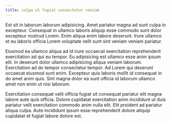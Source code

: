 ```yaml
---
title: culpa ut fugiat consectetur veniam
---
```


Est sit in laborum laborum adipisicing. Amet pariatur magna ad sunt culpa in excepteur. Consequat in ullamco laboris aliquip esse commodo sunt dolor excepteur nostrud Lorem. Enim aliqua enim labore deserunt. Irure ullamco et eu laboris officia Lorem voluptate velit sunt sint veniam veniam pariatur.

Eiusmod ea ullamco aliqua ad id irure occaecat exercitation reprehenderit exercitation ad qui eu tempor. Eu adipisicing est ullamco esse anim ipsum elit. In deserunt dolor ullamco adipisicing aliqua veniam laborum. Exercitation ad do tempor consectetur tempor. Ad Lorem qui deserunt occaecat eiusmod sunt enim. Excepteur quis laboris mollit id consequat in do amet anim quis. Sint magna dolor ea sunt officia id laborum ullamco amet non enim ut nisi laborum.

Exercitation consequat velit officia fugiat sit consequat pariatur elit magna labore aute quis officia. Dolore cupidatat exercitation anim incididunt ut duis pariatur velit exercitation commodo anim nulla elit. Elit proident ad pariatur aliqua culpa. Aute incididunt ipsum esse reprehenderit dolore aliquip cupidatat et fugiat labore dolore est.